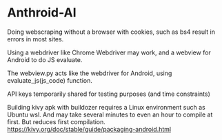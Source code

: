 # Anthroid-AI

Doing webscraping without a browser with cookies, such as bs4 result in errors in most sites.

Using a webdriver like Chrome Webdriver may work, and a webview for Android to do JS evaluate.

The webview.py acts like the webdriver for Android, using evaluate_js(js_code) function.

API keys temporarily shared for testing purposes (and time constraints)

Building kivy apk with buildozer requires a Linux environment such as Ubuntu wsl. And may take several minutes to even an hour to compile at first. But reduces first compilation.
https://kivy.org/doc/stable/guide/packaging-android.html
